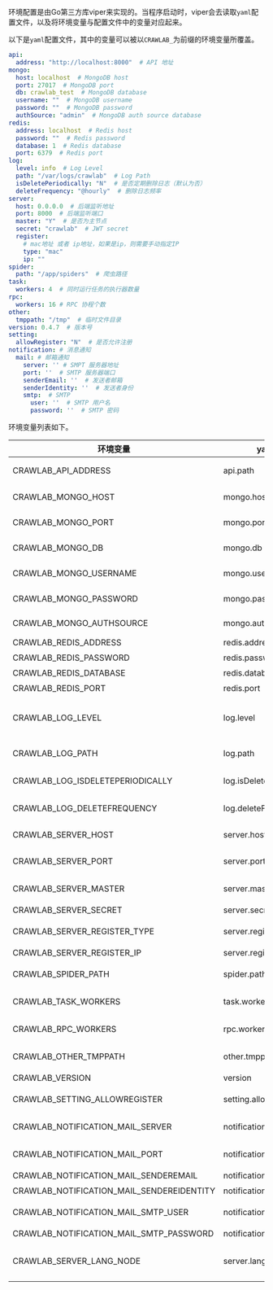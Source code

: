 环境配置是由Go第三方库viper来实现的。当程序启动时，viper会去读取`yaml`配置文件，以及将环境变量与配置文件中的变量对应起来。

以下是`yaml`配置文件，其中的变量可以被以`CRAWLAB_`为前缀的环境变量所覆盖。

```yaml
api:
  address: "http://localhost:8000"  # API 地址
mongo:
  host: localhost  # MongoDB host
  port: 27017  # MongoDB port
  db: crawlab_test  # MongoDB database
  username: ""  # MongoDB username
  password: ""  # MongoDB password
  authSource: "admin"  # MongoDB auth source database
redis:
  address: localhost  # Redis host
  password: ""  # Redis password
  database: 1  # Redis database
  port: 6379  # Redis port
log:
  level: info  # Log Level
  path: "/var/logs/crawlab"  # Log Path
  isDeletePeriodically: "N"  # 是否定期删除日志（默认为否）
  deleteFrequency: "@hourly"  # 删除日志频率
server:
  host: 0.0.0.0  # 后端监听地址
  port: 8000  # 后端监听端口
  master: "Y"  # 是否为主节点
  secret: "crawlab"  # JWT secret
  register:
    # mac地址 或者 ip地址，如果是ip，则需要手动指定IP
    type: "mac"
    ip: ""
spider:
  path: "/app/spiders"  # 爬虫路径
task:
  workers: 4  # 同时运行任务的执行器数量
rpc:
  workers: 16 # RPC 协程个数
other:
  tmppath: "/tmp"  # 临时文件目录
version: 0.4.7  # 版本号
setting:
  allowRegister: "N"  # 是否允许注册
notification: # 消息通知
  mail: # 邮箱通知
    server: '' # SMPT 服务器地址
    port: ''  # SMTP 服务器端口
    senderEmail: ''  # 发送者邮箱
    senderIdentity: ''  # 发送者身份
    smtp:  # SMTP
      user: ''  # SMTP 用户名
      password: ''  # SMTP 密码
```

环境变量列表如下。

环境变量 | yaml变量路径 | 描述 | 默认 | 可能值
--- | --- | --- | --- | ---
CRAWLAB_API_ADDRESS | api.path | 前端API地址 | http://localhost:8000 | 任意
CRAWLAB_MONGO_HOST | mongo.host | MongoDB Host地址 | localhost | 任意
CRAWLAB_MONGO_PORT | mongo.port | MongoDB端口号 | 27017 | 任意
CRAWLAB_MONGO_DB | mongo.db | MongoDB数据库名 | crawlab_test | 任意
CRAWLAB_MONGO_USERNAME | mongo.username | MongoDB用户名 | 空 | 任意
CRAWLAB_MONGO_PASSWORD | mongo.password | MongoDB密码 | 空 | 任意
CRAWLAB_MONGO_AUTHSOURCE | mongo.authSource | MongoDB AuthSource | 空 | 任意
CRAWLAB_REDIS_ADDRESS  | redis.address  | Redis地址 | localhost | 任意
CRAWLAB_REDIS_PASSWORD | redis.password | Redis密码 | 空 | 任意
CRAWLAB_REDIS_DATABASE | redis.database | Redis db | 1 | 数值
CRAWLAB_REDIS_PORT | redis.port | Redis 端口 | 空 | 数值
CRAWLAB_LOG_LEVEL | log.level | 日志级别 | info | debug, info, warn, error
CRAWLAB_LOG_PATH | log.path | 任务日志所在目录 | `/var/logs/crawlab` | 任意
CRAWLAB_LOG_ISDELETEPERIODICALLY | log.isDeletePeriodically | 是否定期删除日志 | Y | Y, N
CRAWLAB_LOG_DELETEFREQUENCY | log.deleteFrequency | 定期删除日志频率 | @hourly | 任意
CRAWLAB_SERVER_HOST | server.host | 服务器绑定IP | 0.0.0.0 | 任意
CRAWLAB_SERVER_PORT | server.port | 服务器绑定端口 | 8000 | 任意
CRAWLAB_SERVER_MASTER | server.master | 该节点是否为主节点 | N | Y, N
CRAWLAB_SERVER_SECRET | server.secret | 服务器密钥 | crawlab | 任意
CRAWLAB_SERVER_REGISTER_TYPE | server.register.type | 节点注册类别 | mac | mac, ip, hostname
CRAWLAB_SERVER_REGISTER_IP | server.register.ip | 节点注册IP | 空 | 任意
CRAWLAB_SPIDER_PATH | spider.path | 爬虫所在目录 | /app/spiders | 任意
CRAWLAB_TASK_WORKERS | task.workers | 任务并行执行个数 | 4 | 任意数字
CRAWLAB_RPC_WORKERS | rpc.workers | RPC 协程个数 | 16 | 任意数字
CRAWLAB_OTHER_TMPPATH | other.tmppath | 临时文件目录 | /tmp | 任意
CRAWLAB_VERSION | version |版本号 | 对应版本号 | 任意
CRAWLAB_SETTING_ALLOWREGISTER |setting.allowRegister | 是否允许注册 | N | Y, N
CRAWLAB_NOTIFICATION_MAIL_SERVER |notification.mail.server | SMPT 服务器地址 |空|任意
CRAWLAB_NOTIFICATION_MAIL_PORT |notification.mail.port | SMPT 服务器端口 |空|任意
CRAWLAB_NOTIFICATION_MAIL_SENDEREMAIL |notification.mail.senderEmail | 发送者邮箱 |空|任意
CRAWLAB_NOTIFICATION_MAIL_SENDEREIDENTITY |notification.mail.senderIdentity | 发送者身份 |空|任意
CRAWLAB_NOTIFICATION_MAIL_SMTP_USER |notification.mail.smtp | SMTP 用户名 |空|任意
CRAWLAB_NOTIFICATION_MAIL_SMTP_PASSWORD |notification.mail.password | SMTP 密码 |空|任意
CRAWLAB_SERVER_LANG_NODE | server.lang.node | 预安装 Node.js 语言环境 | 空 | Y, N
